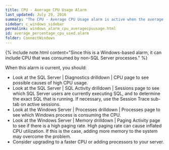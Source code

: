 ```yaml
---
title: CPU - Average CPU Usage Alarm
last_updated: July 29, 2016
summary: "The CPU - Average CPU Usage alarm is active when the average CPU utilization of the server exceeds a threshold. This value is taken over a specific number of background collections. Sustained high CPU utilization can adversely effect the performance of SQL Server and anything else using this server."
sidebar: c_windows_sidebar
permalink: windows_alarm_cpu_averagecpuusage.html
id: average_percentage_cpu_used.alarm
folder: ConnectWindows
---
```




{% include note.html content="Since this is a Windows-based alarm, it can include CPU that was consumed by non-SQL Server processes." %}

When this alarm is current, you should:

* Look at the SQL Server \| Diagnostics drilldown \| CPU page to see possible causes of high CPU usage.
* Look at the SQL Server \| SQL Activity drilldown \| Sessions page to see which SQL Server users are currently
 executing SQL, and to determine the exact SQL that is running. If necessary, use the Session Trace sub-tab on active sessions.
* Look at the Windows Server \| Processes drilldown \| Processes page to see which Windows process is consuming the CPU.
* Look at the Windows Server \| Memory drilldown \| Paging Activity page to see if there
  is a high paging rate. High paging rate can cause inflated CPU utilization. If this is the case, adding more memory to the system may overcome the problem.
* Consider upgrading to a faster CPU or adding processors to your server.
